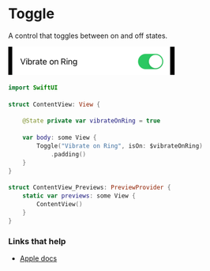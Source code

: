 # Toggle

A control that toggles between on and off states.

![](images/1.png)

```swift
import SwiftUI

struct ContentView: View {
    
    @State private var vibrateOnRing = true

    var body: some View {
        Toggle("Vibrate on Ring", isOn: $vibrateOnRing)
            .padding()
    }
}

struct ContentView_Previews: PreviewProvider {
    static var previews: some View {
        ContentView()
    }
}
```

### Links that help

- [Apple docs](https://developer.apple.com/documentation/swiftui/toggle)

